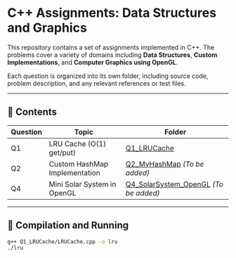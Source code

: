 # C++ Assignments: Data Structures and Graphics

This repository contains a set of assignments implemented in C++. The problems cover a variety of domains including **Data Structures**, **Custom Implementations**, and **Computer Graphics using OpenGL**.

Each question is organized into its own folder, including source code, problem description, and any relevant references or test files.

---

## 📂 Contents

| Question | Topic | Folder |
|----------|-------|--------|
| Q1       | LRU Cache (O(1) get/put) | [Q1_LRUCache](./Q1_LRUCache) |
| Q2       | Custom HashMap Implementation | [Q2_MyHashMap](./Q2_MyHashMap) *(To be added)* |
| Q4       | Mini Solar System in OpenGL | [Q4_SolarSystem_OpenGL](./Q4_SolarSystem_OpenGL) *(To be added)* |

---

## 🔧 Compilation and Running

```bash
g++ Q1_LRUCache/LRUCache.cpp -o lru
./lru
```



